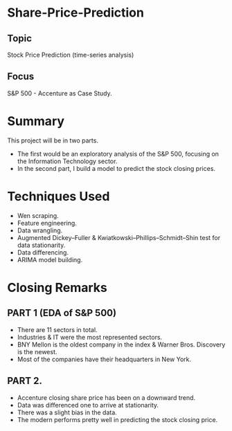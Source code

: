 # Share-Price-Prediction

## Topic
Stock Price Prediction (time-series analysis)

## Focus
S&P 500 - Accenture as Case Study.


# Summary
This project will be in two parts. 
* The first would be an exploratory analysis of the S&P 500, focusing on the Information Technology sector. 
* In the second part, I build a model to predict the stock closing prices.

# Techniques Used
* Wen scraping.
* Feature engineering.
* Data wrangling.
* Augmented Dickey–Fuller & Kwiatkowski–Phillips–Schmidt–Shin test for data stationarity.
* Data differencing.
* ARIMA model building.


# Closing Remarks

## PART 1 (EDA of S&P 500)
* There are 11 sectors in total.
* Industries & IT were the most represented sectors.
* BNY Mellon is the oldest company in the index & Warner Bros. Discovery is the newest.
* Most of the companies have their headquarters in New York.

## PART 2.
* Accenture closing share price has been on a downward trend.
* Data was differenced one to arrive at stationarity.
* There was a slight bias in the data.
* The modern performs pretty well in predicting the stock closing price.

